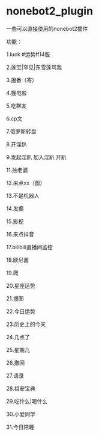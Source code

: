 # nonebot2_plugin
一些可以直接使用的nonebot2插件

功能：

1.luck   #运势ff14版

2.莲宝|罕见|东雪莲骂我

3.搜番（寄）

4.搜电影

5.吃群友

6.cp文

7.俄罗斯转盘

8.开淫趴

9.发起淫趴 加入淫趴 开趴

11.抽老婆

12.来点xx（图）

13.不是机器人

14.发癫

15.影视

16.来点抖音

17.bilibili直播间监控

18.欧尼酱

19.爬

20.星座运势

21.搜图

22.今日运势

23.历史上的今天

24.几点了

25.星期几

26.撤回

27.语录

28.祖安宝典

29.吃什么|喝什么

30.小爱同学

31.今日陪睡
